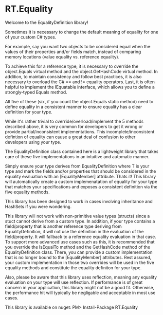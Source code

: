 # RT.Equality

Welcome to the EqualityDefinition library!

Sometimes it is necessary to change the default meaning of equality for one of your custom C# types.  

For example, say you want two objects to be considered equal when the values of their properties and/or fields match, instead of 
comparing memory locations (value equality vs. reference equality).

To achieve this for a reference type, it is necessary to override the object.Equals virtual method and the object.GetHashCode virtual 
method.  In addition, to maintain consistency and follow best practices, it is also necessary to overload the C# == and != equality 
operators.  Last, it is often helpful to implement the IEquatable<T> interface, which allows you to define a strongly-typed Equals 
method.

All five of these (six, if you count the object.Equals static method) need to define equality in a consistent manner to ensure 
equality has a clear definition for your type.

While it's rather trivial to override/overload/implement the 5 methods described above, it is very common for developers to get it 
wrong or provide partial/inconsistent implementations.  This incomplete/inconsistent defintion of equality can cause a great deal 
of confusion to other developers using your type.

The EqualityDefinition class contained here is a lightweight library that takes care of these five implementations in an intuitive 
and automatic manner.

Simply ensure your type derives from EqualityDefinition<T> where T is your type and mark the fields and/or properties that should be
considered in the equality evaluation with an [EqualityMember] attribute.  Thats it!  This library will automatically create a 
custom implemenatation of equality for your type that matches your specifications and exposes a consistent definition via the 
five equality methods.

This library has been designed to work in cases involving inheritance and HashSets if you were wondering.

This library will not work with non-primitive value types (structs) since a stuct cannot derive from a custom type. In addition, if
your type contains a field/property that is another reference type deriving from EqualityDefinition, it will not use the definition in
the evaluation of the field/property.  It will fallback to a reference equality evaluation in that case.  To support more advanced 
use cases such as this, it is recommended that you override the IsEqualTo method and the GetHashCode method of the 
EqualityDefinition class.  There, you can provide a custom implementation that is no longer bound to the [EqualityMember] attributes.
Rest assured, your custom implementation in those two overrides will be used in the five equality methods and constitute the 
equality definiton for your type.

Also, please be aware that this library uses reflection, meaning any equality evaluation on your type will use reflection. If 
performance is of great concern in your application, this library might not be a good fit.  Otherwise, the performance hit will
typically be negligable and acceptable in most use cases.

This library is available on nuget: PM> Install-Package RT.Equality




